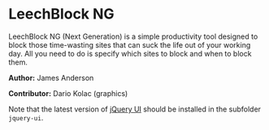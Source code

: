 # LeechBlock NG
LeechBlock NG (Next Generation) is a simple productivity tool designed to block those time-wasting sites that can suck the life out of your working day. All you need to do is specify which sites to block and when to block them.

**Author:** James Anderson

**Contributor:** Dario Kolac (graphics)

Note that the latest version of [jQuery UI](http://jqueryui.com/) should be installed in the subfolder `jquery-ui`.
